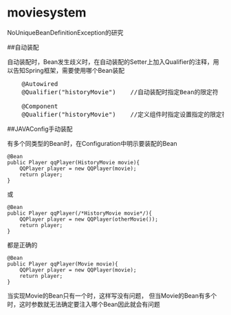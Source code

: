 # moviesystem
NoUniqueBeanDefinitionException的研究

##自动装配

自动装配时，Bean发生歧义时，在自动装配的Setter上加入Qualifier的注释，用以告知Spring框架，需要使用哪个Bean装配

<pre>
    @Autowired
    @Qualifier("historyMovie")    //自动装配时指定Bean的限定符

    @Component
    @Qualifier("historyMovie")    //定义组件时指定设置指定的限定符
</pre> 

##JAVAConfig手动装配

有多个同类型的Bean时，在Configuration中明示要装配的Bean


    @Bean
    public Player qqPlayer(HistoryMovie movie){
        QQPlayer player = new QQPlayer(movie);
        return player;
    }


或

    @Bean
    public Player qqPlayer(/*HistoryMovie movie*/){
        QQPlayer player = new QQPlayer(otherMovie());
        return player;
    }
    
都是正确的

    @Bean
    public Player qqPlayer(Movie movie){
        QQPlayer player = new QQPlayer(movie);
        return player;
    }
    
当实现Movie的Bean只有一个时，这样写没有问题，
但当Movie的Bean有多个时，这时参数就无法确定要注入哪个Bean因此就会有问题
